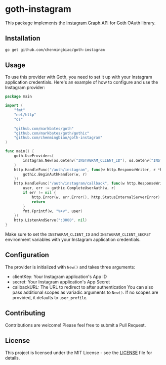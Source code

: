 # goth-instagram

This package implements the [Instagram Graph API](https://developers.facebook.com/docs/instagram-basic-display-api/) for [Goth](https://github.com/markbates/goth) OAuth library.

## Installation

```bash
go get github.com/chenmingbiao/goth-instagram
```

## Usage

To use this provider with Goth, you need to set it up with your Instagram application credentials. Here's an example of how to configure and use the Instagram provider:

```go
package main

import (
    "fmt"
    "net/http"
    "os"
	
    "github.com/markbates/goth"
    "github.com/markbates/goth/gothic"
    "github.com/chenmingbiao/goth-instagram"
)

func main() {
    goth.UseProviders(
        instagram.New(os.Getenv("INSTAGRAM_CLIENT_ID"), os.Getenv("INSTAGRAM_CLIENT_SECRET"), "http://localhost:3000/auth/instagram/callback"),
    )
    http.HandleFunc("/auth/instagram", func(w http.ResponseWriter, r *http.Request) {
        gothic.BeginAuthHandler(w, r)
    })
    http.HandleFunc("/auth/instagram/callback", func(w http.ResponseWriter, r *http.Request) {
        user, err := gothic.CompleteUserAuth(w, r)
        if err != nil {
            http.Error(w, err.Error(), http.StatusInternalServerError)
            return
        }
        fmt.Fprintf(w, "%+v", user)
    })
    http.ListenAndServe(":3000", nil)
}
```

Make sure to set the `INSTAGRAM_CLIENT_ID` and `INSTAGRAM_CLIENT_SECRET` environment variables with your Instagram application credentials.

## Configuration

The provider is initialized with `New()` and takes three arguments:
* clientKey: Your Instagram application's App ID
* secret: Your Instagram application's App Secret
* callbackURL: The URL to redirect to after authentication
You can also pass additional scopes as variadic arguments to `New()`. If no scopes are provided, it defaults to `user_profile`.

## Contributing

Contributions are welcome! Please feel free to submit a Pull Request.

## License

This project is licensed under the MIT License - see the [LICENSE](./LICENSE) file for details.